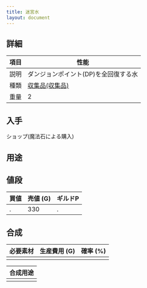 ```yaml
---
title: 迷宮水
layout: document
---
```

## 詳細


|項目|性能|
|---|---|
|説明|ダンジョンポイント(DP)を全回復する水|
|種類|[収集品(収集品)](収集品(収集品))|
|重量|2|

## 入手

ショップ(魔法石による購入)

## 用途


## 値段


|買値|売値 (G)|ギルドP|
|---|---|---|
|.|330|.|

## 合成


|必要素材|生産費用 (G)|確率 (%)|
|---|---|---|
||||


|合成用途|
|---|
||
